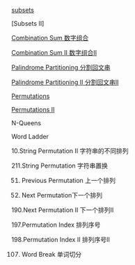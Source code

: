 
[subsets](https://github.com/xliu117/Leetcode/tree/master/step-by-step%20training/5.%20DFS/LeetCode%2078.%20Subsets)


[Subsets II]


[Combination Sum 数字组合](https://github.com/xliu117/Leetcode/tree/master/step-by-step%20training/5.%20DFS/LeetCode%2039.%20Combination%20Sum)

[Combination Sum II 数字组合II](https://github.com/xliu117/Leetcode/tree/master/step-by-step%20training/5.%20DFS/LeetCode%2040.%20Combination%20Sum%20II)


[Palindrome Partitioning 分割回文串](https://github.com/xliu117/Leetcode/tree/master/step-by-step%20training/5.%20DFS/LeetCode%20131.%20Palindrome%20Partitioning)

[Palindrome Partitioning II 分割回文串II](https://github.com/xliu117/Leetcode/tree/master/step-by-step%20training/5.%20DFS/LeetCode%20132.%20Palindrome%20Partitioning%20II)

[Permutations](https://github.com/xliu117/Leetcode/tree/master/step-by-step%20training/5.%20DFS/LeetCode%2046.%20Permutations)

[Permutations II](https://github.com/xliu117/Leetcode/tree/master/step-by-step%20training/5.%20DFS/LeetCode%2047.%20Permutations%20II)

N-Queens

Word Ladder

10.String Permutation II 字符串的不同排列


211.String Permutation 字符串置换

51. Previous Permutation 上一个排列

52. Next Permutation下一个排列

190.Next Permutation II 下一个排列II

197.Permutation Index 排列序号

198.Permutation Index II 排列序号II

107. Word Break 单词切分


